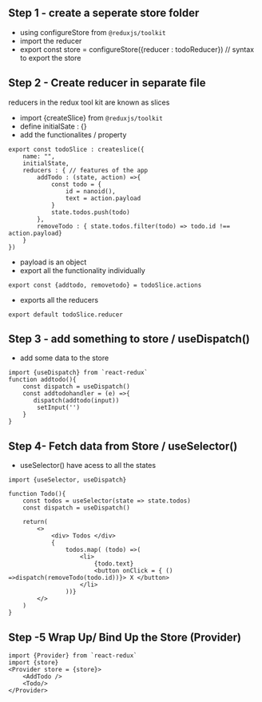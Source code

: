 

## Step 1 - create a seperate store folder 
- using configureStore from `@reduxjs/toolkit`
- import the reducer
- export const store = configureStore({reducer : todoReducer}) // syntax to export the store

## Step 2 - Create reducer in separate file
reducers in the redux tool kit are known as slices
- import {createSlice} from `@reduxjs/toolkit`
- define initialSate : {}
- add the functionalites / property
```
export const todoSlice : createslice({
    name: "",
    initialState,
    reducers : { // features of the app 
        addTodo : (state, action) =>{
            const todo = {
                id = nanoid(),
                text = action.payload
            }
            state.todos.push(todo)
        },
        removeTodo : { state.todos.filter(todo) => todo.id !== action.payload}
    }
})
```
- payload is an object
- export all the functionality individually
```
export const {addtodo, removetodo} = todoSlice.actions
```
- exports all the reducers
```
export default todoSlice.reducer
```

## Step 3 - add something to store / useDispatch()
- add some data to the store
```
import {useDispatch} from `react-redux`
function addtodo(){
    const dispatch = useDispatch()
    const addtodohandler = (e) =>{
       dispatch(addtodo(input))
        setInput('')
    }
}
```

## Step 4- Fetch data from Store / useSelector()
- useSelector() have acess to all the states
```
import {useSelector, useDispatch}

function Todo(){
    const todos = useSelector(state => state.todos)
    const dispatch = useDispatch()

    return(
        <>
            <div> Todos </div>
            {
                todos.map( (todo) =>(
                    <li> 
                        {todo.text}
                        <button onClick = { () =>dispatch(removeTodo(todo.id))}> X </button>
                    </li>
                ))}  
        </>
    )
}
```
## Step -5  Wrap Up/ Bind Up the Store (Provider)
```
import {Provider} from `react-redux`
import {store}
<Provider store = {store}>
    <AddTodo />
    <Todo/>
</Provider>
```